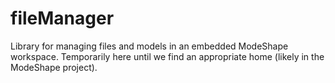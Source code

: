 fileManager
===========

Library for managing files and models in an embedded ModeShape workspace.  Temporarily here until we find an appropriate home (likely in the ModeShape project).
